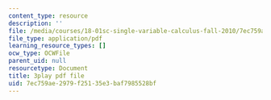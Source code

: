 ```yaml
---
content_type: resource
description: ''
file: /media/courses/18-01sc-single-variable-calculus-fall-2010/7ec759ae2979f25135e3baf7985528bf_aar099Xh5W4.pdf
file_type: application/pdf
learning_resource_types: []
ocw_type: OCWFile
parent_uid: null
resourcetype: Document
title: 3play pdf file
uid: 7ec759ae-2979-f251-35e3-baf7985528bf
---
```

